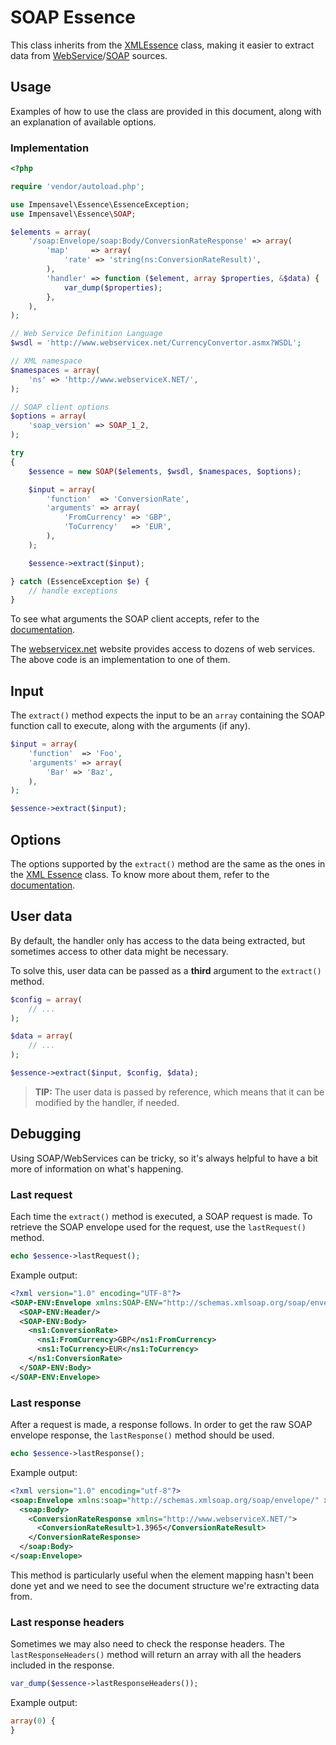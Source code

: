 # SOAP Essence
This class inherits from the [XMLEssence](XMLEssence.md) class, making it easier to extract data from [WebService](http://en.wikipedia.org/wiki/Web_service)/[SOAP](http://en.wikipedia.org/wiki/SOAP) sources.

## Usage
Examples of how to use the class are provided in this document, along with an explanation of available options.

### Implementation
```php
<?php

require 'vendor/autoload.php';

use Impensavel\Essence\EssenceException;
use Impensavel\Essence\SOAP;

$elements = array(
    '/soap:Envelope/soap:Body/ConversionRateResponse' => array(
        'map'     => array(
            'rate' => 'string(ns:ConversionRateResult)',
        ),
        'handler' => function ($element, array $properties, &$data) {
            var_dump($properties);
        },
    ),
);

// Web Service Definition Language
$wsdl = 'http://www.webservicex.net/CurrencyConvertor.asmx?WSDL';

// XML namespace
$namespaces = array(
    'ns' => 'http://www.webserviceX.NET/',
);

// SOAP client options
$options = array(
    'soap_version' => SOAP_1_2,
);

try
{
    $essence = new SOAP($elements, $wsdl, $namespaces, $options);

    $input = array(
        'function'  => 'ConversionRate',
        'arguments' => array(
            'FromCurrency' => 'GBP',
            'ToCurrency'   => 'EUR',
        ),
    );

    $essence->extract($input);

} catch (EssenceException $e) {
    // handle exceptions
}
```

To see what arguments the SOAP client accepts, refer to the [documentation](http://php.net/manual/en/soapclient.soapclient.php).

The [webservicex.net](http://www.webservicex.net) website provides access to dozens of web services. The above code is an implementation to one of them.

## Input
The `extract()` method expects the input to be an `array` containing the SOAP function call to execute, along with the arguments (if any).

```php
$input = array(
    'function'  => 'Foo',
    'arguments' => array(
        'Bar' => 'Baz',
    ),
);

$essence->extract($input);
```

## Options
The options supported by the `extract()` method are the same as the ones in the [XML Essence](XMLEssence.md) class. To know more about them, refer to the [documentation](XMLEssence.md#options).

## User data
By default, the handler only has access to the data being extracted, but sometimes access to other data might be necessary.

To solve this, user data can be passed as a **third** argument to the `extract()` method.

```php
$config = array(
    // ...
);

$data = array(
    // ...
);

$essence->extract($input, $config, $data);
```

>**TIP:** The user data is passed by reference, which means that it can be modified by the handler, if needed.

## Debugging
Using SOAP/WebServices can be tricky, so it's always helpful to have a bit more of information on what's happening.

### Last request
Each time the `extract()` method is executed, a SOAP request is made. To retrieve the SOAP envelope used for the request, use the `lastRequest()` method.

```php
echo $essence->lastRequest();
```

Example output:
```xml
<?xml version="1.0" encoding="UTF-8"?>
<SOAP-ENV:Envelope xmlns:SOAP-ENV="http://schemas.xmlsoap.org/soap/envelope/" xmlns:ns1="http://www.webserviceX.NET/">
  <SOAP-ENV:Header/>
  <SOAP-ENV:Body>
    <ns1:ConversionRate>
      <ns1:FromCurrency>GBP</ns1:FromCurrency>
      <ns1:ToCurrency>EUR</ns1:ToCurrency>
    </ns1:ConversionRate>
  </SOAP-ENV:Body>
</SOAP-ENV:Envelope>
```

### Last response
After a request is made, a response follows. In order to get the raw SOAP envelope response, the `lastResponse()` method should be used.

```php
echo $essence->lastResponse();
```

Example output:
```xml
<?xml version="1.0" encoding="utf-8"?>
<soap:Envelope xmlns:soap="http://schemas.xmlsoap.org/soap/envelope/" xmlns:xsi="http://www.w3.org/2001/XMLSchema-instance" xmlns:xsd="http://www.w3.org/2001/XMLSchema">
  <soap:Body>
    <ConversionRateResponse xmlns="http://www.webserviceX.NET/">
      <ConversionRateResult>1.3965</ConversionRateResult>
    </ConversionRateResponse>
  </soap:Body>
</soap:Envelope>
```

This method is particularly useful when the element mapping hasn't been done yet and we need to see the document structure we're extracting data from.

### Last response headers
Sometimes we may also need to check the response headers. The `lastResponseHeaders()` method will return an array with all the headers included in the response.

```php
var_dump($essence->lastResponseHeaders());
```

Example output:
```php
array(0) {
}
```
